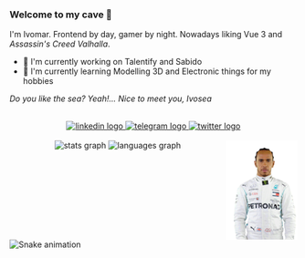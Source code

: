 ### Welcome to my cave 👋

I'm Ivomar. Frontend by day, gamer by night. Nowadays liking Vue 3 and _Assassin's Creed Valhalla_.

- 🔭 I'm currently working on Talentify and Sabido
- 🌱 I'm currently learning Modelling 3D and Electronic things for my hobbies

_Do you like the sea? Yeah!... Nice to meet you, Ivosea_

<br>

<div align="center">
  <a href="https://www.linkedin.com/in/ivomarsan/" target="_blank">
    <img src="https://img.shields.io/static/v1?message=LinkedIn&logo=linkedin&label=&color=0077B5&logoColor=white&labelColor=&style=for-the-badge" height="40" alt="linkedin logo"  />
  </a>
  <a href="https://t.me/ivomarsan" target="_blank">
    <img src="https://img.shields.io/static/v1?message=Telegram&logo=telegram&label=&color=2CA5E0&logoColor=white&labelColor=&style=for-the-badge" height="40" alt="telegram logo"  />
  </a>
  <a href="https://twitter.com/ivomarsan" target="_blank">
    <img src="https://img.shields.io/static/v1?message=Twitter&logo=twitter&label=&color=1DA1F2&logoColor=white&labelColor=&style=for-the-badge" height="40" alt="twitter logo"  />
  </a>
</div>

<br>

<img align="right" height="174" src="images/hamilton-sticker-surprised.gif" />

<div align="center">
  <img src="https://github-readme-stats.vercel.app/api?hide_title=true&hide_rank=false&show_icons=true&include_all_commits=false&count_private=true&disable_animations=true&theme=github_dark&locale=en&hide_border=true&username=ivomarsan" height="150" alt="stats graph"  />
  <img src="https://github-readme-stats.vercel.app/api/top-langs?locale=en&hide_title=false&layout=compact&card_width=320&langs_count=6&theme=github_dark&hide_border=true&username=ivomarsan" height="150" alt="languages graph"  />
</div>

<br clear="both">

<img href="https://raw.githubusercontent.com/ivomarsan/ivomarsan/blob/output/snake.svg" alt="Snake animation" />